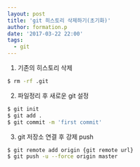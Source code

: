 ```yaml
---
layout: post
title: 'git 히스토리 삭제하기(초기화)'
author: formation.p
date: '2017-03-22 22:00'
tags:
  - git
---
```


1. 기존의 히스토리 삭제

```bash
$ rm -rf .git
```

2. 파일정리 후 새로운 git 설정

```bash
$ git init
$ git add .
$ git commit -m 'first commit'
```

3. git 저장소 연결 후 강제 push

```bash
$ git remote add origin {git remote url}
$ git push -u --force origin master
```
